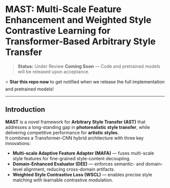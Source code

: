 # MAST: Multi-Scale Feature Enhancement and Weighted Style Contrastive Learning for Transformer-Based Arbitrary Style Transfer

> **Status:** Under Review
> **Coming Soon** — Code and pretrained models will be released upon acceptance.

⭐ **Star this repo now** to get notified when we release the full implementation and pretrained models!

---

## Introduction

**MAST** is a novel framework for **Arbitrary Style Transfer (AST)** that addresses a long-standing gap in **photorealistic style transfer**, while delivering competitive performance for **artistic styles**.  
It combines a Transformer-CNN hybrid architecture with three key innovations:

- **Multi-scale Adaptive Feature Adapter (MAFA)** — fuses multi-scale style features for fine-grained style-content decoupling.  
- **Domain-Enhanced Evaluator (DEE)** — enforces semantic- and domain-level alignment, reducing cross-domain artifacts.  
- **Weighted Style Contrastive Loss (WSCL)** — enables precise style matching with learnable contrastive modulation.
